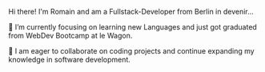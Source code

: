 Hi there! I'm Romain and am a Fullstack-Developer from Berlin in devenir...

🌱 I’m currently focusing on learning new Languages and just got graduated from WebDev Bootcamp at le Wagon.

👯 I am eager to collaborate on coding projects and continue expanding my knowledge in software development.
